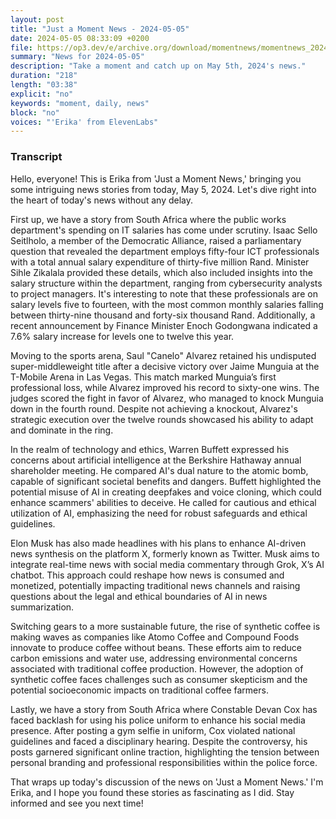 ```yaml
---
layout: post
title: "Just a Moment News - 2024-05-05"
date: 2024-05-05 08:33:09 +0200
file: https://op3.dev/e/archive.org/download/momentnews/momentnews_2024-05-05.mp3
summary: "News for 2024-05-05"
description: "Take a moment and catch up on May 5th, 2024's news."
duration: "218"
length: "03:38"
explicit: "no"
keywords: "moment, daily, news"
block: "no"
voices: "'Erika' from ElevenLabs"
---
```


### Transcript

Hello, everyone! This is Erika from 'Just a Moment News,' bringing you some intriguing news stories from today, May 5, 2024. Let's dive right into the heart of today's news without any delay.

First up, we have a story from South Africa where the public works department's spending on IT salaries has come under scrutiny. Isaac Sello Seitlholo, a member of the Democratic Alliance, raised a parliamentary question that revealed the department employs fifty-four ICT professionals with a total annual salary expenditure of thirty-five million Rand. Minister Sihle Zikalala provided these details, which also included insights into the salary structure within the department, ranging from cybersecurity analysts to project managers. It's interesting to note that these professionals are on salary levels five to fourteen, with the most common monthly salaries falling between thirty-nine thousand and forty-six thousand Rand. Additionally, a recent announcement by Finance Minister Enoch Godongwana indicated a 7.6% salary increase for levels one to twelve this year.

Moving to the sports arena, Saul "Canelo" Alvarez retained his undisputed super-middleweight title after a decisive victory over Jaime Munguia at the T-Mobile Arena in Las Vegas. This match marked Munguia’s first professional loss, while Alvarez improved his record to sixty-one wins. The judges scored the fight in favor of Alvarez, who managed to knock Munguia down in the fourth round. Despite not achieving a knockout, Alvarez's strategic execution over the twelve rounds showcased his ability to adapt and dominate in the ring.

In the realm of technology and ethics, Warren Buffett expressed his concerns about artificial intelligence at the Berkshire Hathaway annual shareholder meeting. He compared AI's dual nature to the atomic bomb, capable of significant societal benefits and dangers. Buffett highlighted the potential misuse of AI in creating deepfakes and voice cloning, which could enhance scammers' abilities to deceive. He called for cautious and ethical utilization of AI, emphasizing the need for robust safeguards and ethical guidelines.

Elon Musk has also made headlines with his plans to enhance AI-driven news synthesis on the platform X, formerly known as Twitter. Musk aims to integrate real-time news with social media commentary through Grok, X’s AI chatbot. This approach could reshape how news is consumed and monetized, potentially impacting traditional news channels and raising questions about the legal and ethical boundaries of AI in news summarization.

Switching gears to a more sustainable future, the rise of synthetic coffee is making waves as companies like Atomo Coffee and Compound Foods innovate to produce coffee without beans. These efforts aim to reduce carbon emissions and water use, addressing environmental concerns associated with traditional coffee production. However, the adoption of synthetic coffee faces challenges such as consumer skepticism and the potential socioeconomic impacts on traditional coffee farmers.

Lastly, we have a story from South Africa where Constable Devan Cox has faced backlash for using his police uniform to enhance his social media presence. After posting a gym selfie in uniform, Cox violated national guidelines and faced a disciplinary hearing. Despite the controversy, his posts garnered significant online traction, highlighting the tension between personal branding and professional responsibilities within the police force.

That wraps up today's discussion of the news on 'Just a Moment News.' I'm Erika, and I hope you found these stories as fascinating as I did. Stay informed and see you next time!
